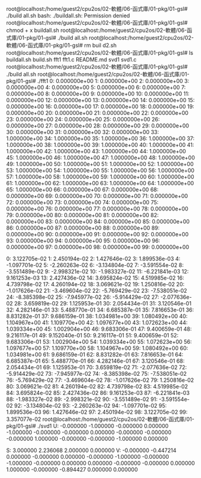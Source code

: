 root@localhost:/home/guest2/cpu2os/02-軟體/06-函式庫/01-pkg/01-gsl# ./build
all.sh
bash: ./buildall.sh: Permission denied
root@localhost:/home/guest2/cpu2os/02-軟體/06-函式庫/01-pkg/01-gsl# chmod +
x buildall.sh
root@localhost:/home/guest2/cpu2os/02-軟體/06-函式庫/01-pkg/01-gsl# ./build
all.sh
root@localhost:/home/guest2/cpu2os/02-軟體/06-函式庫/01-pkg/01-gsl# rm buil
d2.sh
root@localhost:/home/guest2/cpu2os/02-軟體/06-函式庫/01-pkg/01-gsl# ls
buildall.sh  build.sh  fft1  fft1.c  README.md  svd1  svd1.c
root@localhost:/home/guest2/cpu2os/02-軟體/06-函式庫/01-pkg/01-gsl# ./build
all.sh
root@localhost:/home/guest2/cpu2os/02-軟體/06-函式庫/01-pkg/01-gsl# ./fft1
0: 0.000000e+00
1: 0.000000e+00
2: 0.000000e+00
3: 0.000000e+00
4: 0.000000e+00
5: 0.000000e+00
6: 0.000000e+00
7: 0.000000e+00
8: 0.000000e+00
9: 0.000000e+00
10: 0.000000e+00
11: 0.000000e+00
12: 0.000000e+00
13: 0.000000e+00
14: 0.000000e+00
15: 0.000000e+00
16: 0.000000e+00
17: 0.000000e+00
18: 0.000000e+00
19: 0.000000e+00
20: 0.000000e+00
21: 0.000000e+00
22: 0.000000e+00
23: 0.000000e+00
24: 0.000000e+00
25: 0.000000e+00
26: 0.000000e+00
27: 0.000000e+00
28: 0.000000e+00
29: 0.000000e+00
30: 0.000000e+00
31: 0.000000e+00
32: 0.000000e+00
33: 1.000000e+00
34: 1.000000e+00
35: 1.000000e+00
36: 1.000000e+00
37: 1.000000e+00
38: 1.000000e+00
39: 1.000000e+00
40: 1.000000e+00
41: 1.000000e+00
42: 1.000000e+00
43: 1.000000e+00
44: 1.000000e+00
45: 1.000000e+00
46: 1.000000e+00
47: 1.000000e+00
48: 1.000000e+00
49: 1.000000e+00
50: 1.000000e+00
51: 1.000000e+00
52: 1.000000e+00
53: 1.000000e+00
54: 1.000000e+00
55: 1.000000e+00
56: 1.000000e+00
57: 1.000000e+00
58: 1.000000e+00
59: 1.000000e+00
60: 1.000000e+00
61: 1.000000e+00
62: 1.000000e+00
63: 1.000000e+00
64: 1.000000e+00
65: 1.000000e+00
66: 0.000000e+00
67: 0.000000e+00
68: 0.000000e+00
69: 0.000000e+00
70: 0.000000e+00
71: 0.000000e+00
72: 0.000000e+00
73: 0.000000e+00
74: 0.000000e+00
75: 0.000000e+00
76: 0.000000e+00
77: 0.000000e+00
78: 0.000000e+00
79: 0.000000e+00
80: 0.000000e+00
81: 0.000000e+00
82: 0.000000e+00
83: 0.000000e+00
84: 0.000000e+00
85: 0.000000e+00
86: 0.000000e+00
87: 0.000000e+00
88: 0.000000e+00
89: 0.000000e+00
90: 0.000000e+00
91: 0.000000e+00
92: 0.000000e+00
93: 0.000000e+00
94: 0.000000e+00
95: 0.000000e+00
96: 0.000000e+00
97: 0.000000e+00
98: 0.000000e+00
99: 0.000000e+00

0: 3.122705e-02
1: 2.450194e-02
2: 1.427646e-02
3: 1.899536e-03
4: -1.097701e-02
5: -2.260263e-02
6: -3.134804e-02
7: -3.591554e-02
8: -3.551489e-02
9: -2.998321e-02
10: -1.983327e-02
11: -6.221841e-03
12: 9.161253e-03
13: 2.427436e-02
14: 3.695824e-02
15: 4.519985e-02
16: 4.739798e-02
17: 4.260194e-02
18: 3.069621e-02
19: 1.250816e-02
20: -1.017626e-02
21: -3.469604e-02
22: -5.769429e-02
23: -7.538051e-02
24: -8.385398e-02
25: -7.945977e-02
26: -5.914429e-02
27: -2.077636e-02
28: 3.659819e-02
29: 1.125953e-01
30: 2.054434e-01
31: 3.120546e-01
32: 4.282146e-01
33: 5.488770e-01
34: 6.685387e-01
35: 7.816653e-01
36: 8.831282e-01
37: 9.686159e-01
38: 1.034981e+00
39: 1.080492e+00
40: 1.104967e+00
41: 1.109770e+00
42: 1.097677e+00
43: 1.072623e+00
44: 1.039334e+00
45: 1.002904e+00
46: 9.683306e-01
47: 9.400659e-01
48: 9.216117e-01
49: 9.152040e-01
50: 9.216117e-01
51: 9.400659e-01
52: 9.683306e-01
53: 1.002904e+00
54: 1.039334e+00
55: 1.072623e+00
56: 1.097677e+00
57: 1.109770e+00
58: 1.104967e+00
59: 1.080492e+00
60: 1.034981e+00
61: 9.686159e-01
62: 8.831282e-01
63: 7.816653e-01
64: 6.685387e-01
65: 5.488770e-01
66: 4.282146e-01
67: 3.120546e-01
68: 2.054434e-01
69: 1.125953e-01
70: 3.659819e-02
71: -2.077636e-02
72: -5.914429e-02
73: -7.945977e-02
74: -8.385398e-02
75: -7.538051e-02
76: -5.769429e-02
77: -3.469604e-02
78: -1.017626e-02
79: 1.250816e-02
80: 3.069621e-02
81: 4.260194e-02
82: 4.739798e-02
83: 4.519985e-02
84: 3.695824e-02
85: 2.427436e-02
86: 9.161253e-03
87: -6.221841e-03
88: -1.983327e-02
89: -2.998321e-02
90: -3.551489e-02
91: -3.591554e-02
92: -3.134804e-02
93: -2.260263e-02
94: -1.097701e-02
95: 1.899536e-03
96: 1.427646e-02
97: 2.450194e-02
98: 3.122705e-02
99: 3.357077e-02
root@localhost:/home/guest2/cpu2os/02-軟體/06-函式庫/01-pkg/01-gsl# ./svd1
U:
-0.000000 -1.000000 -0.000000 0.000000
-1.000000 -0.000000 -0.000000 0.000000
-0.000000 -0.000000 -0.000000 1.000000
-0.000000 -0.000000 -1.000000 0.000000

S:
3.000000 2.236068 2.000000 0.000000
V:
-0.000000 -0.447214 0.000000 -0.000000
0.000000 -0.000000 -1.000000 -0.000000
-1.000000 -0.000000 0.000000 0.000000
-0.000000 -0.000000 0.000000 1.000000
-0.000000 -0.894427 0.000000 0.000000


